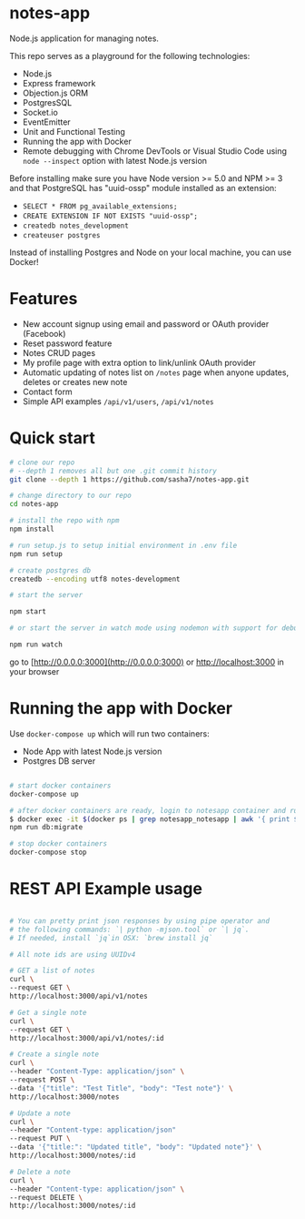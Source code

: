 # notes-app
Node.js application for managing notes.

This repo serves as a playground for the following technologies:
* Node.js
* Express framework
* Objection.js ORM
* PostgresSQL
* Socket.io
* EventEmitter
* Unit and Functional Testing
* Running the app with Docker
* Remote debugging with Chrome DevTools or Visual Studio Code using `node --inspect` option with latest Node.js version

Before installing make sure you have Node version >= 5.0 and NPM >= 3
and that PostgreSQL has "uuid-ossp" module installed as an extension:
* `SELECT * FROM pg_available_extensions;`
* `CREATE EXTENSION IF NOT EXISTS "uuid-ossp";`
* `createdb notes_development`
* `createuser postgres`

Instead of installing Postgres and Node on your local machine,
you can use Docker!

# Features
* New account signup using email and password or OAuth provider (Facebook)
* Reset password feature
* Notes CRUD pages
* My profile page with extra option to link/unlink OAuth provider
* Automatic updating of notes list on `/notes` page when anyone updates, deletes or creates new note
* Contact form
* Simple API examples `/api/v1/users`, `/api/v1/notes`

# Quick start
```bash
# clone our repo
# --depth 1 removes all but one .git commit history
git clone --depth 1 https://github.com/sasha7/notes-app.git

# change directory to our repo
cd notes-app

# install the repo with npm
npm install

# run setup.js to setup initial environment in .env file
npm run setup

# create postgres db
createdb --encoding utf8 notes-development

# start the server

npm start

# or start the server in watch mode using nodemon with support for debugging

npm run watch

```
go to [http://0.0.0.0:3000](http://0.0.0.0:3000) or [http://localhost:3000](http://localhost:3000) in your browser


# Running the app with Docker

Use `docker-compose up` which will run two containers:

* Node App with latest Node.js version
* Postgres DB server

``` bash

# start docker containers
docker-compose up

# after docker containers are ready, login to notesapp container and run migrations
$ docker exec -it $(docker ps | grep notesapp_notesapp | awk '{ print $1 }') bash
npm run db:migrate

# stop docker containers
docker-compose stop

```

# REST API Example usage

```bash

# You can pretty print json responses by using pipe operator and
# the following commands: `| python -mjson.tool` or `| jq`.
# If needed, install `jq`in OSX: `brew install jq`

# All note ids are using UUIDv4

# GET a list of notes
curl \
--request GET \
http://localhost:3000/api/v1/notes

# Get a single note
curl \
--request GET \
http://localhost:3000/api/v1/notes/:id

# Create a single note
curl \
--header "Content-Type: application/json" \
--request POST \
--data '{"title": "Test Title", "body": "Test note"}' \
http://localhost:3000/notes

# Update a note
curl \
--header "Content-type: application/json"
--request PUT \
--data '{"title:": "Updated title", "body": "Updated note"}' \
http://localhost:3000/notes/:id

# Delete a note
curl \
--header "Content-type: application/json" \
--request DELETE \
http://localhost:3000/notes/:id

```
